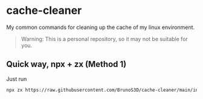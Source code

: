 # cache-cleaner

My common commands for cleaning up the cache of my linux environment.

> Warning: This is a personal repository, so it may not be suitable for you.

## Quick way, npx + zx (Method 1)

Just run

```sh
npx zx https://raw.githubusercontent.com/BrunoS3D/cache-cleaner/main/index.mjs
```
